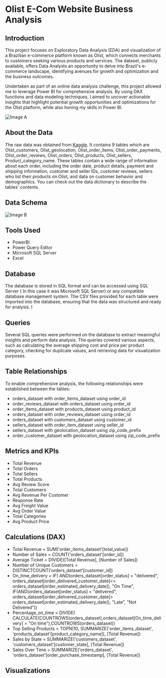 # Olist E-Com Website Business Analysis

## Introduction

This project focuses on Exploratory Data Analysis (EDA) and visualization of a Brazilian e-commerce platform known as Olist, which connects merchants to customers seeking various products and services. The dataset, publicly available, offers Data Analysts an opportunity to delve into Brazil's e-commerce landscape, identifying avenues for growth and optimization and the business outcomes.

Undertaken as part of an online data analysis challenge, this project allowed me to leverage Power BI for comprehensive analysis. By using DAX functions and data modeling techniques, I aimed to uncover actionable insights that highlight potential growth opportunities and optimizations for the Olist platform, while also honing my skills in Power BI.

![Image A](https://github.com/user-attachments/assets/f8cbd047-1f4c-4a9c-a574-daebc7b5fc30)

## About the Data

The raw data was obtained from [Kaggle](https://www.kaggle.com/datasets/olistbr/brazilian-ecommerce). It contains 9 tables which are Olist_customers, Olist_geolocation, Olist_order_items, Olist_order_payments, Olist_order_reviews, Olist_orders, Olist_products, Olist_sellers, Product_category_name. These tables contain a wide range of information about each order, including the order date, product details, payment and shipping information, customer and seller IDs, customer reviews, sellers who list their products on Olist, and data on customer behavior and demographics. You can check out the data dictionary to describe the tables' contents.

## Data Schema
![Image B](https://github.com/user-attachments/assets/7cfe0d83-be66-4715-a3ee-89f6f9e8f1f3)

## Tools Used
* PowerBI
* Power Query Editor
* Microsoft SQL Server
* Excel

## Database

The database is stored in SQL format and can be accessed using SQL Server ( In this case it was Microsoft SQL Server) or any compatible database management system. The CSV files provided for each table were imported into the database, ensuring that the data was structured and ready for analysis. I

## Queries
Several SQL queries were performed on the database to extract meaningful insights and perform data analysis. The queries covered various aspects, such as calculating the average shipping cost and price per product category, checking for duplicate values, and retrieving data for visualization purposes.

## Table Relationships
To enable comprehensive analysis, the following relationships were established between the tables:

* orders_dataset with order_items_dataset using order_id
* order_reviews_dataset with orders_dataset using order_id
* order_items_dataset with products_dataset using product_id
* orders_dataset with order_reviews_dataset using order_id
* orders_dataset with customers_dataset using customer_id
* sellers_dataset with order_item_dataset using seller_id
* sellers_dataset with geolocation_dataset using zip_code_prefix
* order_customer_dataset with geolocation_dataset using zip_code_prefix 

## Metrics and KPIs
* Total Revenue
* Total Orders
* Total Sellers
* Total Products
* Avg Review Score
* Total Customers
* Avg Revenue Per Customer
* Response Rate
* Avg Freight Value
* Avg Order Value
* Total Categories
* Avg Product Price

## Calculations (DAX)
* Total Revenue = SUM('order_items_dataset'[total_value])
* Number of Sales = COUNT('orders_dataset'[order_id])
* Average Ticket = DIVIDE([Total Revenue], [Number of Sales])
* Number of Unique Customers = DISTINCTCOUNT('orders_dataset'[customer_id])
* On_time_delivery = IF( AND(orders_dataset[order_status] = "delivered", orders_dataset[order_delivered_customer_date]<= orders_dataset[order_estimated_delivery_date]), "On Time", 
  IF(AND(orders_dataset[order_status] = "delivered", orders_dataset[order_delivered_customer_date]> orders_dataset[order_estimated_delivery_date]), "Late", "Not Delivered"))
* Percentage_on_time = DIVIDE( CALCULATE(COUNTROWS(orders_dataset),orders_dataset[On_time_delivery] = "On time"),COUNTROWS(orders_dataset))
* Top Selling Products = TOPN(10, SUMMARIZE('order_items_dataset', 'products_dataset'[product_category_name]), [Total Revenue])
* Sales by State = SUMMARIZE('customers_dataset', 'customers_dataset'[customer_state], [Total Revenue])
* Sales Over Time = SUMMARIZE('orders_dataset', 'orders_dataset'[order_purchase_timestamp], [Total Revenue])

## Visualizations

